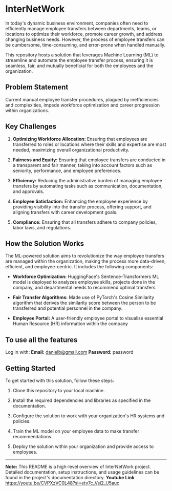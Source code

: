 # InterNetWork

In today's dynamic business environment, companies often need to efficiently manage employee transfers between departments, teams, or locations to optimize their workforce, promote career growth, and address changing business needs. However, the process of employee transfers can be cumbersome, time-consuming, and error-prone when handled manually.

This repository hosts a solution that leverages Machine Learning (ML) to streamline and automate the employee transfer process, ensuring it is seamless, fair, and mutually beneficial for both the employees and the organization.

## Problem Statement

Current manual employee transfer procedures, plagued by inefficiencies and complexities, impede workforce optimization and career progression within organizations.

## Key Challenges

1. **Optimizing Workforce Allocation:** Ensuring that employees are transferred to roles or locations where their skills and expertise are most needed, maximizing overall organizational productivity.

2. **Fairness and Equity:** Ensuring that employee transfers are conducted in a transparent and fair manner, taking into account factors such as seniority, performance, and employee preferences.

3. **Efficiency:** Reducing the administrative burden of managing employee transfers by automating tasks such as communication, documentation, and approvals.

4. **Employee Satisfaction:** Enhancing the employee experience by providing visibility into the transfer process, offering support, and aligning transfers with career development goals.

5. **Compliance:** Ensuring that all transfers adhere to company policies, labor laws, and regulations.

## How the Solution Works

The ML-powered solution aims to revolutionize the way employee transfers are managed within the organization, making the process more data-driven, efficient, and employee-centric. It includes the following components:

- **Workforce Optimization:** HuggingFace's Sentence-Transformers ML model is deployed to analyzes employee skills, projects done in the company, and departmental needs to recommend optimal transfers.

- **Fair Transfer Algorithms:** Made use of PyTorch's Cosine Similarity algorithm that derives the similarity score between the person to be transferred and potential personnel in the company.

- **Employee Portal:** A user-friendly employee portal to visualise essential Human Resource (HR) information within the company

## To use all the features
Log in with:
  **Email:** danielb@gmail.com
  **Password:** password

## Getting Started

To get started with this solution, follow these steps:

1. Clone this repository to your local machine.

2. Install the required dependencies and libraries as specified in the documentation.

3. Configure the solution to work with your organization's HR systems and policies.

4. Train the ML model on your employee data to make transfer recommendations.

5. Deploy the solution within your organization and provide access to employees.


---

**Note:** This README is a high-level overview of InterNetWork project. Detailed documentation, setup instructions, and usage guidelines can be found in the project's documentation directory.
**Youtube Link** https://youtu.be/CVPXzVC0L48?si=etv7c_Vsi2_U5auc
